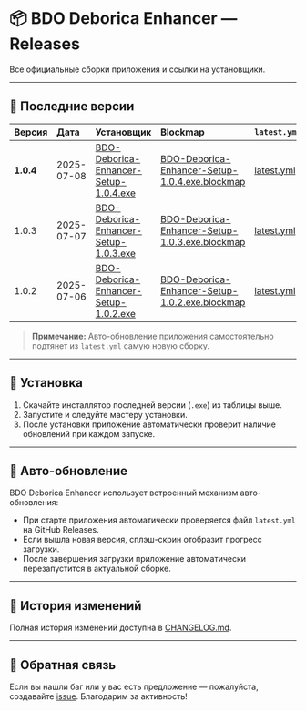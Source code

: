 # 📦 BDO Deborica Enhancer — Releases

Все официальные сборки приложения и ссылки на установщики.

---

## 🚀 Последние версии

| Версия | Дата       | Установщик                                                                                     | Blockmap                                                                                  | `latest.yml`                                                                                 |
|:-------|:-----------|:------------------------------------------------------------------------------------------------|:------------------------------------------------------------------------------------------|:----------------------------------------------------------------------------------------------|
| **1.0.4** | 2025-07-08 | [BDO-Deborica-Enhancer-Setup-1.0.4.exe](https://github.com/AkkiRay/bdo-enhacner-releases/releases/download/v1.0.4/BDO-Deborica-Enhancer-Setup-1.0.4.exe) | [BDO-Deborica-Enhancer-Setup-1.0.4.exe.blockmap](https://github.com/AkkiRay/bdo-enhacner-releases/releases/download/v1.0.4/BDO-Deborica-Enhancer-Setup-1.0.4.exe.blockmap) | [latest.yml](https://github.com/AkkiRay/bdo-enhacner-releases/releases/download/v1.0.4/latest.yml) |
| 1.0.3  | 2025-07-07 | [BDO-Deborica-Enhancer-Setup-1.0.3.exe](https://github.com/AkkiRay/bdo-enhacner-releases/releases/download/v1.0.3/BDO-Deborica-Enhancer-Setup-1.0.3.exe) | [BDO-Deborica-Enhancer-Setup-1.0.3.exe.blockmap](https://github.com/AkkiRay/bdo-enhacner-releases/releases/download/v1.0.3/BDO-Deborica-Enhancer-Setup-1.0.3.exe.blockmap) | [latest.yml](https://github.com/AkkiRay/bdo-enhacner-releases/releases/download/v1.0.3/latest.yml) |
| 1.0.2  | 2025-07-06 | [BDO-Deborica-Enhancer-Setup-1.0.2.exe](https://github.com/AkkiRay/bdo-enhacner-releases/releases/download/v1.0.2/BDO-Deborica-Enhancer-Setup-1.0.2.exe) | [BDO-Deborica-Enhancer-Setup-1.0.2.exe.blockmap](https://github.com/AkkiRay/bdo-enhacner-releases/releases/download/v1.0.2/BDO-Deborica-Enhancer-Setup-1.0.2.exe.blockmap) | [latest.yml](https://github.com/AkkiRay/bdo-enhacner-releases/releases/download/v1.0.2/latest.yml) |

> **Примечание:** Авто-обновление приложения самостоятельно подтянет из `latest.yml` самую новую сборку.

---

## 💾 Установка

1. Скачайте инсталлятор последней версии (`.exe`) из таблицы выше.  
2. Запустите и следуйте мастеру установки.  
3. После установки приложение автоматически проверит наличие обновлений при каждом запуске.

---

## 🔄 Авто-обновление

BDO Deborica Enhancer использует встроенный механизм авто-обновления:

- При старте приложения автоматически проверяется файл `latest.yml` на GitHub Releases.  
- Если вышла новая версия, сплэш-скрин отобразит прогресс загрузки.  
- После завершения загрузки приложение автоматически перезапустится в актуальной сборке.

---

## 📝 История изменений

Полная история изменений доступна в [CHANGELOG.md](https://github.com/AkkiRay/bdo-enhacner-releases/blob/main/CHANGELOG.md).

---

## 📣 Обратная связь

Если вы нашли баг или у вас есть предложение — пожалуйста, создавайте [issue](https://github.com/AkkiRay/bdo-enhacner-releases/issues). Благодарим за активность!  
